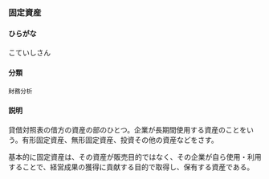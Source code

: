 <div style="display:none;">

## [あ行](securities-terms?id=あ行)
## [か行](securities-terms?id=か行)

</div>

### 固定資産

#### ひらがな

こていしさん

#### 分類

`財務分析`

#### 説明

貸借対照表の借方の資産の部のひとつ。企業が長期間使用する資産のことをいう。有形固定資産、無形固定資産、投資その他の資産などをさす。
 
基本的に固定資産は、その資産が販売目的ではなく、その企業が自ら使用・利用することで、経営成果の獲得に貢献する目的で取得し、保有する資産である。

<div style="display:none;">

## [さ行](securities-terms?id=さ行)
## [た行](securities-terms?id=た行)
## [な行](securities-terms?id=な行)
## [は行](securities-terms?id=は行)
## [ま行](securities-terms?id=ま行)
## [や行](securities-terms?id=や行)
## [ら行](securities-terms?id=ら行)
## [わ行](securities-terms?id=わ行)
## [英数字・記号](securities-terms?id=英数字・記号)

</div>

